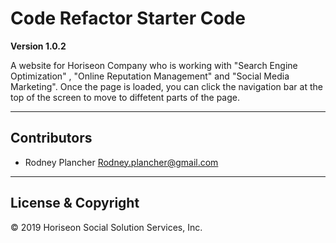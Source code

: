 # Code Refactor Starter Code

**Version 1.0.2**

A website for Horiseon Company who is working with "Search Engine Optimization" , "Online Reputation Management" and "Social Media Marketing". 
Once the page is loaded, you can click the navigation bar at the top of the screen to move to diffetent parts of the page.

---

## Contributors

- Rodney Plancher <Rodney.plancher@gmail.com>

---

## License & Copyright

© 2019 Horiseon Social Solution Services, Inc.